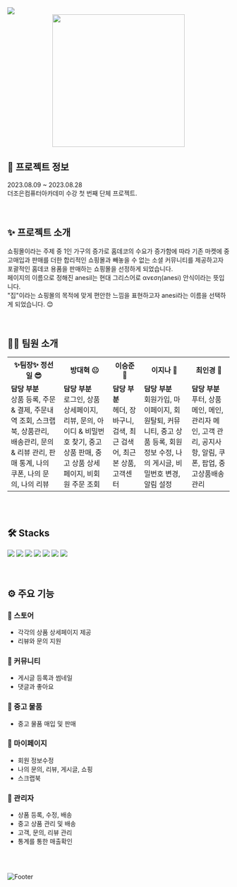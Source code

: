 <img src="https://capsule-render.vercel.app/api?type=waving&color=A782C3&height=200&section=header&text=&fontSize=50&fontColor=fff" />


<div align="center">
<img src="https://github.com/Jeongseonil/anesi/assets/77383087/ab1be8b5-48fc-4b49-a696-27cfe76a60a7" width="300" height="300"/>
</div>

<h2>🔎 프로젝트 정보</h2>
<div>2023.08.09 ~ 2023.08.28</div>
<div>더조은컴퓨터아카데미 수강 첫 번째 단체 프로젝트.</div>
<br>
<br>
<h2>✨ 프로젝트 소개</h2>
<div>쇼핑몰이라는 주제 중 1인 가구의 증가로 홈데코의 수요가 증가함에 따라 기존 마켓에 중고매입과 판매를 더한 합리적인 쇼핑몰과 빼놓을 수 없는 소셜 커뮤니티를 제공하고자 포괄적인 홈데코 용품을 판매하는 쇼핑몰을 선정하게 되었습니다.</div>
<div>페이지의 이름으로 정해진 anesil는 현대 그리스어로 ανεση(anesi) 안식이라는 뜻입니다.</div>
<div>"집"이라는 쇼핑몰의 목적에 맞게 편안한 느낌을 표현하고자 anesi라는 이름을 선택하게 되었습니다. 😊</div>
<br>
<br>
<h2>💁‍♂️ 팀원 소개</h2>
<table>
  <tr>
    <th>✨팀장✨ 정선일 😎</th>
    <th>방대혁 😐</th>
    <th>이승준 🤔</th>
    <th>이지나 🤭</th>
    <th>최인경 🤗</th>
  </tr>
  <tr>
    <td><b>담당 부분</b> <br>
      상품 등록, 주문 & 결제, 주문내역 조회, 스크랩북, 상품관리, 배송관리, 문의 & 리뷰 관리, 판매 통계, 나의 쿠폰, 나의 문의, 나의 리뷰</td>
    <td><b>담당 부분</b> <br> 
      로그인, 상품 상세페이지, 리뷰, 문의, 아이디 & 비밀번호 찾기, 중고 상품 판매, 중고 상품 상세페이지, 비회원 주문 조회</td>
    <td><b>담당 부분</b> <br>
      헤더, 장바구니, 검색, 최근 검색어, 최근 본 상품, 고객센터</td>
    <td><b>담당 부분</b> <br>
      회원가입, 마이페이지, 회원탈퇴, 커뮤니티, 중고 상품 등록, 회원 정보 수정, 나의 게시글, 비밀번호 변경, 알림 설정</td>
    <td><b>담당 부분</b> <br>
      푸터, 상품 메인, 메인, 관리자 메인, 고객 관리, 공지사항, 알림, 쿠폰, 팝업, 중고상품배송관리</td>
  </tr>
</table>
<br>
<br>
<h2>🛠 Stacks</h2>
<div>
  <img src="https://img.shields.io/badge/Html5-E34F26?style=flat&logo=html5&logoColor=white"/>
  <img src="https://img.shields.io/badge/Css3-1572B6?style=flat&logo=css3&logoColor=white"/>
  <img src="https://img.shields.io/badge/Javascript-F7DF1E?style=flat&logo=javascript&logoColor=white"/> 
  <img src="https://img.shields.io/badge/Mysql-4479A1?style=flat&logo=mysql&logoColor=white"/>
  <img src="https://img.shields.io/badge/Jquery-0769AD?style=flat&logo=jquery&logoColor=white"/> 
  <img src="https://img.shields.io/badge/Vue.js-4FC08D?style=flat&logo=vuedotjs&logoColor=white"/>
  <img src="https://img.shields.io/badge/SpringBoot-6DB33F?style=flat&logo=springboot&logoColor=white"/>
</div>
<br>
<br>

<h2>⚙ 주요 기능</h2>
<h3>📌 스토어</h3>
<ul>
  <li>각각의 상품 상세페이지 제공</li>
  <li>리뷰와 문의 지원</li>
</ul>
<h3>📌 커뮤니티</h3>
<ul>
  <li>게시글 등록과 썸네일</li>
  <li>댓글과 좋아요</li>
</ul>
<h3>📌 중고 물품</h3>
<ul>
  <li>중고 물품 매입 및 판매</li>
</ul>
<h3>📌 마이페이지</h3>
<ul>
  <li>회원 정보수정</li>
  <li>나의 문의, 리뷰, 게시글, 쇼핑</li>
  <li>스크랩북</li>
</ul>
<h3>📌 관리자</h3>
<ul>
  <li>상품 등록, 수정, 배송</li>
  <li>중고 상품 관리 및 배송</li>
  <li>고객, 문의, 리뷰 관리</li>
  <li>통계를 통한 매출확인</li>
</ul>


<br>
<br>

![Footer](https://capsule-render.vercel.app/api?type=waving&color=A782C3&height=200&section=footer)
